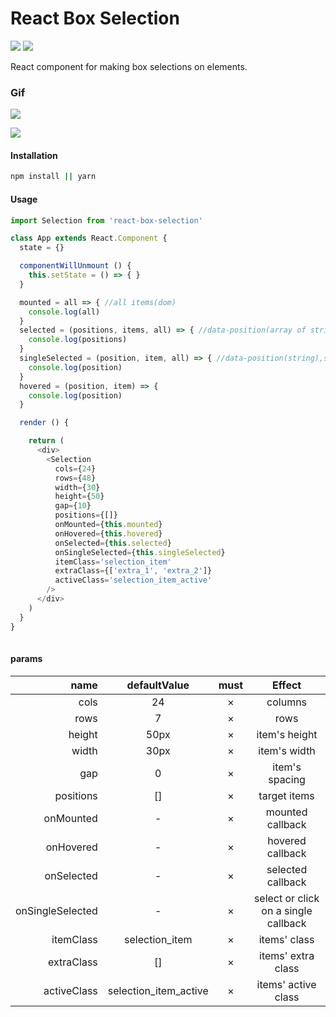 # React Box Selection
![](https://img.shields.io/npm/v/react-box-selection.svg) ![](https://img.shields.io/npm/dt/react-box-selection.svg)

React component for making box selections on elements.

### Gif

![](https://github.com/wangquanfugui12138/react-box-selection/blob/master/assets/gap.gif)

![](https://github.com/wangquanfugui12138/react-box-selection/blob/master/assets/no_gap.gif)

#### Installation
```bash
npm install || yarn 
```

#### Usage

```javascript
import Selection from 'react-box-selection'

class App extends React.Component {
  state = {}

  componentWillUnmount () {
    this.setState = () => { }
  }

  mounted = all => { //all items(dom)
    console.log(all)
  }
  selected = (positions, items, all) => { //data-position(array of string),selected items(array of dom)
    console.log(positions)
  }
  singleSelected = (position, item, all) => { //data-position(string),selected items(dom)
    console.log(position)
  }
  hovered = (position, item) => {
    console.log(position)
  }

  render () {

    return (
      <div>
        <Selection
          cols={24} 
          rows={48} 
          width={30} 
          height={50} 
          gap={10} 
          positions={[]} 
          onMounted={this.mounted}
          onHovered={this.hovered}
          onSelected={this.selected}
          onSingleSelected={this.singleSelected}
          itemClass='selection_item'
          extraClass={['extra_1', 'extra_2']}
          activeClass='selection_item_active'
        />
      </div>
    )
  }
}
 
```

#### params

| name | defaultValue | must |  Effect | 
| -: | :-: | :-: | :-: |
| cols | 24 | × | columns|
| rows | 7 | × | rows |
| height | 50px | × | item's height |
| width | 30px | × | item's width |
| gap | 0 | × | item's spacing |
| positions | [] | × | target items |
| onMounted | - | × | mounted callback |
| onHovered | - | × | hovered callback |
| onSelected | - | × | selected callback |
| onSingleSelected | - | × | select or click on a single callback |
| itemClass | selection_item | × | items' class |
| extraClass | [] | × | items' extra class |
| activeClass | selection_item_active | × | items' active class |
